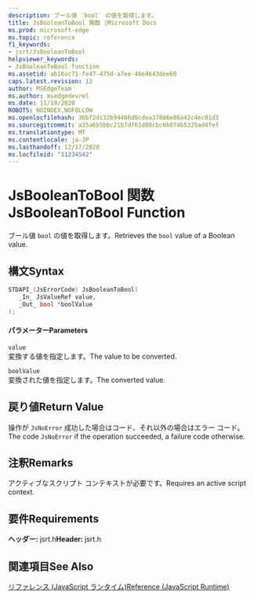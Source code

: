 ```yaml
---
description: ブール値 `bool` の値を取得します。
title: JsBooleanToBool 関数 |Microsoft Docs
ms.prod: microsoft-edge
ms.topic: reference
f1_keywords:
- jsrt/JsBooleanToBool
helpviewer_keywords:
- JsBooleanToBool function
ms.assetid: ab16ac71-fe47-475d-a7ee-46e4643dee60
caps.latest.revision: 12
author: MSEdgeTeam
ms.author: msedgedevrel
ms.date: 11/19/2020
ROBOTS: NOINDEX,NOFOLLOW
ms.openlocfilehash: 36bf2dc32b94466d8cdea37886e86a42c4ec01d3
ms.sourcegitcommit: a35a6b5bbc21b7df61d08cbc6b074b5325ad4fef
ms.translationtype: MT
ms.contentlocale: ja-JP
ms.lasthandoff: 12/17/2020
ms.locfileid: "11234542"
---
```

# <span data-ttu-id="b86bf-103">JsBooleanToBool 関数</span><span class="sxs-lookup"><span data-stu-id="b86bf-103">JsBooleanToBool Function</span></span>

<span data-ttu-id="b86bf-104">ブール値 `bool` の値を取得します。</span><span class="sxs-lookup"><span data-stu-id="b86bf-104">Retrieves the `bool` value of a Boolean value.</span></span>  
  
## <span data-ttu-id="b86bf-105">構文</span><span class="sxs-lookup"><span data-stu-id="b86bf-105">Syntax</span></span>  
  
```cpp  
STDAPI_(JsErrorCode) JsBooleanToBool(  
   _In_ JsValueRef value,  
   _Out_ bool *boolValue  
);  
```  
  
#### <span data-ttu-id="b86bf-106">パラメーター</span><span class="sxs-lookup"><span data-stu-id="b86bf-106">Parameters</span></span>  
 `value`  
 <span data-ttu-id="b86bf-107">変換する値を指定します。</span><span class="sxs-lookup"><span data-stu-id="b86bf-107">The value to be converted.</span></span>  
  
 `boolValue`  
 <span data-ttu-id="b86bf-108">変換された値を指定します。</span><span class="sxs-lookup"><span data-stu-id="b86bf-108">The converted value.</span></span>  
  
## <span data-ttu-id="b86bf-109">戻り値</span><span class="sxs-lookup"><span data-stu-id="b86bf-109">Return Value</span></span>  
 <span data-ttu-id="b86bf-110">操作が `JsNoError` 成功した場合はコード、それ以外の場合はエラー コード。</span><span class="sxs-lookup"><span data-stu-id="b86bf-110">The code `JsNoError` if the operation succeeded, a failure code otherwise.</span></span>  
  
## <span data-ttu-id="b86bf-111">注釈</span><span class="sxs-lookup"><span data-stu-id="b86bf-111">Remarks</span></span>  
 <span data-ttu-id="b86bf-112">アクティブなスクリプト コンテキストが必要です。</span><span class="sxs-lookup"><span data-stu-id="b86bf-112">Requires an active script context.</span></span>  
  
## <span data-ttu-id="b86bf-113">要件</span><span class="sxs-lookup"><span data-stu-id="b86bf-113">Requirements</span></span>  
 <span data-ttu-id="b86bf-114">**ヘッダー:** jsrt.h</span><span class="sxs-lookup"><span data-stu-id="b86bf-114">**Header:** jsrt.h</span></span>  
  
## <span data-ttu-id="b86bf-115">関連項目</span><span class="sxs-lookup"><span data-stu-id="b86bf-115">See Also</span></span>  
 [<span data-ttu-id="b86bf-116">リファレンス (JavaScript ランタイム)</span><span class="sxs-lookup"><span data-stu-id="b86bf-116">Reference (JavaScript Runtime)</span></span>](../chakra-hosting/reference-javascript-runtime.md)
